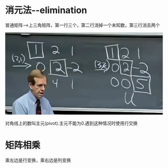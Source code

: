 # 消元法--elimination

普通矩阵-->上三角矩阵，第一行三个，第二行消掉一个未知数，第三行消去两个

![image-20230315013632217](images/image-20230315013632217.png)

对角线上的数叫主元(pivot).主元不能为0.遇到这种情况时使用行交换

# 矩阵相乘

乘左边是行变换，乘右边是列变换